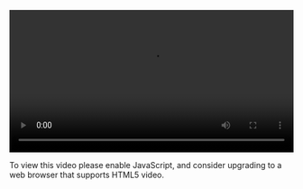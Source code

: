 <video controls="" style="width: 100%; display: block;"><source src="http://o86bpj665.bkt.clouddn.com/gitbeijing/5-1-simple-branch.mp4" type="video/mp4"><p>To view this video please enable JavaScript, and consider upgrading to a web browser that supports HTML5 video.</p></video>
